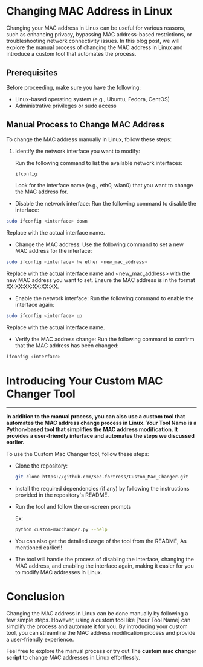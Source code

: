 # Changing MAC Address in Linux

Changing your MAC address in Linux can be useful for various reasons, such as enhancing privacy, bypassing MAC address-based restrictions, or troubleshooting network connectivity issues. In this blog post, we will explore the manual process of changing the MAC address in Linux and introduce a custom tool that automates the process.

## Prerequisites

Before proceeding, make sure you have the following:

- Linux-based operating system (e.g., Ubuntu, Fedora, CentOS)
- Administrative privileges or sudo access

## Manual Process to Change MAC Address

To change the MAC address manually in Linux, follow these steps:

1. Identify the network interface you want to modify:

   Run the following command to list the available network interfaces:

   ```bash
   ifconfig
   ```
   
   Look for the interface name (e.g., eth0, wlan0) that you want to change the MAC address for.

- Disable the network interface:
Run the following command to disable the interface:

```bash
sudo ifconfig <interface> down
```
Replace <interface> with the actual interface name.

- Change the MAC address:
Use the following command to set a new MAC address for the interface:

```bash
sudo ifconfig <interface> hw ether <new_mac_address>
```
Replace <interface> with the actual interface name and <new_mac_address> with the new MAC address you want to set. Ensure the MAC address is in the format XX:XX:XX:XX:XX:XX.

- Enable the network interface:
Run the following command to enable the interface again:

```bash
sudo ifconfig <interface> up
```
Replace <interface> with the actual interface name.

- Verify the MAC address change:
Run the following command to confirm that the MAC address has been changed:

```bash
ifconfig <interface>
```

# Introducing Your Custom MAC Changer Tool
---
**In addition to the manual process, you can also use a custom tool that automates the MAC address change process in Linux. Your Tool Name is a Python-based tool that simplifies the MAC address modification. It provides a user-friendly interface and automates the steps we discussed earlier.**

To use the Custom Mac Changer tool, follow these steps:

- Clone the repository:
  ```bash
  git clone https://github.com/sec-fortress/Custom_Mac_Changer.git
  ```
- Install the required dependencies (if any) by following the instructions provided in the repository's README.

- Run the tool and follow the on-screen prompts
  
  Ex:
  ```bash
  python custom-macchanger.py --help
  ```
- You can also get the detailed usage of the tool from the README, As mentioned earlier!!

- The tool will handle the process of disabling the interface, changing the MAC address, and enabling the interface again, making it easier for you to modify MAC addresses in Linux.

# Conclusion

Changing the MAC address in Linux can be done manually by following a few simple steps. However, using a custom tool like [Your Tool Name] can simplify the process and automate it for you. By introducing your custom tool, you can streamline the MAC address modification process and provide a user-friendly experience.

Feel free to explore the manual process or try out The **custom mac changer script** to change MAC addresses in Linux effortlessly.
  
